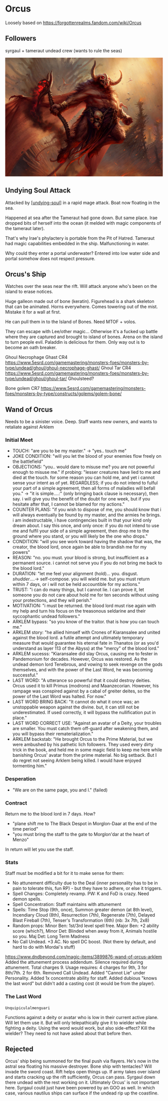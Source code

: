# Orcus
Loosely based on https://forgottenrealms.fandom.com/wiki/Orcus

## Followers
syrgaul + tameraut undead crew (wants to rule the seas)

![](orcus.jpg)
## Undying Soul Attack
Attacked by [[undying-soul]] in a rapid mage attack.
Boat now floating in the sea.

Happened at sea after the Tameraut had gone down. But same place.
Irae dropped bits of herself into the ocean (it melded with magic components of the tameraut later).

That's why Irae's phylactery is portable from the Pit of Hatred.
Tameraut had magic capabilities embedded in the ship. Malfunctioning in water.

Why could they enter a portal underwater?
Entered into low water side and portal somehow does not respect pressure.

## Orcus's Ship
Watches over the seas near the rift. Will attack anyone who's been on the island to erase notices.

Huge galleon made out of bone (keratin). Figurehead is a shark skeleton that can be animated. Horns everywhere.
Comes towering out of the mist. Mistake it for a wall at first.

He can pull them in to the Island of Bones.
Need MTOF + volos.

They can escape with Lee/other magic... Otherwise it's a fucked up battle where they are captured and brought to island of bones. Arena on the island to turn people evil. Paladdin is delicious for them. Only way out is to become an oath breaker.

Ghoul Necrophage Ghast CR4
https://www.5esrd.com/gamemastering/monsters-foes/monsters-by-type/undead/ghoul/ghoul-necrophage-ghast/
Ghoul Tar CR4
https://www.5esrd.com/gamemastering/monsters-foes/monsters-by-type/undead/ghoul/ghoul-tar/
Ghoulsteed?

Bone golem CR7
https://www.5esrd.com/gamemastering/monsters-foes/monsters-by-type/constructs/golems/golem-bone/

## Wand of Orcus
Needs to be a sinister voice. Deep.
Staff wants new owners, and wants to retaliate against Arklem

### Initial Meet
- TOUCH: "are you to be my master." -> "yes.. touch me"
- JOKE CONDITION: "will you let the blood of your enemies flow freely on the battlefield"
- OBJECTIONS: "you.. would dare to misuse me? you are not powerful enough to misuse me." if probing: "lesser creatures have lied to me and died at the touch. for some reason you can hold me, and yet i cannot sense your intent as of yet. REGARDLESS; if you do not intend to fulful your part of a simple agreement, then all forms of maladies will befall you." -> "it is simple....:" (only bringing back clause is necessary), then say. i will give you the benefit of the doubt for one week, but if you hesitate after that, I cannot be blamed for my actions."
- COUNTER PLANS: "if you wish to dispose of me, you should know that i will always eventually be found by my master, and the armies he brings. i am indestructable, i have contingencies built in that your kind only dream about. I say this once, and only once: if you do not intend to use me and fulfil your side of a simple agreement, then drop me to the ground where you stand, or you will likely be the one who drops."
- CONDITION: "will you see work toward having the shadow that was, the creator, the blood lord, once again be able to brandish me for my powers"
- REASON: "no. you must. your blood is strong, but insufficient as a permanent source. i cannot not serve you if you do not bring me back to the blood lord."
- DURATION: "let me feel your alignment (hold)... you. disgust. *shudder*....-> self-compose. you will wield me. but you must return within 7 days, or i will not be held accountible for my actions."
- TRUST: "i can do many things, but I cannot lie. I can prove it, let someone you do not care about hold me for ten seconds without using your protections, and they will perish."
- MOTIVATION: "i must be returned. the blood lord must rise again with my help and turn his focus on the treasonous seldarine and their syccophantic undead followers."
- ARKLEM bypass: "so you know of the traitor. that is how you can touch me."
- ARKLEM story: "he allied himself with Crones of Kiaransalee and united against the blood lord. a futile attempt and ultimately temporary measure that would guarantee his eternal fate in Thanatos (or as you'd understand as layer 113 of the Abyss) at the "mercy" of the blood lord."
- ARKLEM sucesss: "Kiaransalee did slay Orcus, causing me to fester in Pandemonium for decades. However, Orcus was restored. As the undead demon lord Tenebrous, and vowing to seek revenge on the gods themselves, and with the power of the Last Word, he was becoming successful."
- LAST WORD: "A utterance so powerful that it could destroy deities. Orcus used it to kill Primus (modrons) and Maanzecorian. However, his rampage was conspired against by a cabal of greiter deites, so the power of the Last Word was halted. For now."
- LAST WORD BRING BACK: "It cannot do what it once was; an unstoppable weapon against the divine. but, it can still not be underestimated. If used correctly, it will bypass the nullification put in place."
- LAST WORD CORRECT USE: "Against an avatar of a Deity, your troubles are smaller. You must catch them off-guard after weakening them, and you will bypass their rematerialization."
- ARKLEM backstab: "He brought Orcus to the Prime Material, but we were ambushed by his pathetic lich followers. They used every dirty trick in the book, and held me in some magic field to keep me here while banishing Orcus' avatar from the prime material. No big setback. But I do regret not seeing Arklem being killed. I would have enjoyed tormenting him."

### Desperation
- "We are on the same page, you and I." (failed)

### Contract
Return me to the blood lord in 7 days. How?

- "plane shift me to The Black Despot in Morglon-Daar at the end of the time period"
- "you must bring the staff to the gate to Morglon'dar at the heart of Menzo"

In return will let you use the staff.

### Stats
Staff must be modified a bit for it to make sense for them:
- No attunement difficulty due to the Deal (inner personality has to be in pain to tolerate this, fun RP) - but they have to adhere, or else it triggers.
- Spell Changes: Completely revamp. PW: K and FoD is crazy. Need demon spells.
- Spell Concentration: Staff maintains with attunement
- Spells: Time Stop (9th, once), Summon greater demon (at 8th level), Incendiary Cloud (8th), Resurrection (7th), Regenerate (7th), Delayed Blast Fireball (7th), Tenser's Transformation (6th) (nb: 3x 7th, 2x8)
- Random props: Minor Ben: 1st/3rd level spell free. Major Ben: +2 ability score (which?), Minor Det: Blinded when away from it, Animals hostile so you. Maj Det: Long Term Madness
- No Call Undead. +3 AC. No spell DC boost. (Not there by default, and hard to do with Mordai's stuff)

https://www.dndbeyond.com/magic-items/3899876-wand-of-orcus-arklem
Added the attunement process addendum. Silence required during attunement.
Total charges 9. Usage requires: 4 charges for 9th, 3 for 8th/7th. 2 for 6th.
Removed Call Undead. Added "Cannot Lie" under Personality.
Added 1x concentrate ability for staff.
Added dubious "knows the last word" but didn't add a casting cost (it would be from the player).

### The Last Word
`Unquipiculalmenguari`

Functions against a deity or avatar who is low in their current active plane.
Will let them use it.
But will only telepathically give it to wielder while fighting a deity.
Using the word would work, but also side-effect? Kill the wielder? They need to not have asked about that before then.

## Rejected
Orcus' ship being summoned for the final push via flayers.
He's now in the astral sea floating his massive destroyer. Bone ship with tentacles?
Will invade the sword coast. Rift helps open things up.
If army takes over island and starts cracking up the rift sufficiently, Orcus can pass.
Syrgaul down there undead with the rest working on it.
Ultimately Orcus' is not important here. Syrgaul could just have been powered by an GOO as well.
In which case, various nautilus ships can surface if the undead rip up the coastline.

[//begin]: # "Autogenerated link references for markdown compatibility"
[undying-soul]: ../factions/undying-soul "Undying Soul"
[//end]: # "Autogenerated link references"
